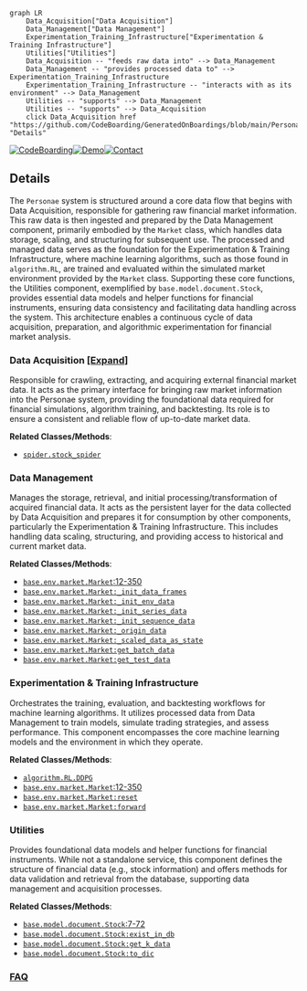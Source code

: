 ```mermaid
graph LR
    Data_Acquisition["Data Acquisition"]
    Data_Management["Data Management"]
    Experimentation_Training_Infrastructure["Experimentation & Training Infrastructure"]
    Utilities["Utilities"]
    Data_Acquisition -- "feeds raw data into" --> Data_Management
    Data_Management -- "provides processed data to" --> Experimentation_Training_Infrastructure
    Experimentation_Training_Infrastructure -- "interacts with as its environment" --> Data_Management
    Utilities -- "supports" --> Data_Management
    Utilities -- "supports" --> Data_Acquisition
    click Data_Acquisition href "https://github.com/CodeBoarding/GeneratedOnBoardings/blob/main/Personae/Data_Acquisition.md" "Details"
```

[![CodeBoarding](https://img.shields.io/badge/Generated%20by-CodeBoarding-9cf?style=flat-square)](https://github.com/CodeBoarding/GeneratedOnBoardings)[![Demo](https://img.shields.io/badge/Try%20our-Demo-blue?style=flat-square)](https://www.codeboarding.org/demo)[![Contact](https://img.shields.io/badge/Contact%20us%20-%20contact@codeboarding.org-lightgrey?style=flat-square)](mailto:contact@codeboarding.org)

## Details

The `Personae` system is structured around a core data flow that begins with Data Acquisition, responsible for gathering raw financial market information. This raw data is then ingested and prepared by the Data Management component, primarily embodied by the `Market` class, which handles data storage, scaling, and structuring for subsequent use. The processed and managed data serves as the foundation for the Experimentation & Training Infrastructure, where machine learning algorithms, such as those found in `algorithm.RL`, are trained and evaluated within the simulated market environment provided by the `Market` class. Supporting these core functions, the Utilities component, exemplified by `base.model.document.Stock`, provides essential data models and helper functions for financial instruments, ensuring data consistency and facilitating data handling across the system. This architecture enables a continuous cycle of data acquisition, preparation, and algorithmic experimentation for financial market analysis.

### Data Acquisition [[Expand]](./Data_Acquisition.md)
Responsible for crawling, extracting, and acquiring external financial market data. It acts as the primary interface for bringing raw market information into the Personae system, providing the foundational data required for financial simulations, algorithm training, and backtesting. Its role is to ensure a consistent and reliable flow of up-to-date market data.


**Related Classes/Methods**:

- <a href="https://github.com/Ceruleanacg/Personae/blob/master/spider/stock_spider.py" target="_blank" rel="noopener noreferrer">`spider.stock_spider`</a>


### Data Management
Manages the storage, retrieval, and initial processing/transformation of acquired financial data. It acts as the persistent layer for the data collected by Data Acquisition and prepares it for consumption by other components, particularly the Experimentation & Training Infrastructure. This includes handling data scaling, structuring, and providing access to historical and current market data.


**Related Classes/Methods**:

- <a href="https://github.com/Ceruleanacg/Personae/blob/master/base/env/market.py#L12-L350" target="_blank" rel="noopener noreferrer">`base.env.market.Market`:12-350</a>
- <a href="https://github.com/Ceruleanacg/Personae/blob/master/base/env/market.py" target="_blank" rel="noopener noreferrer">`base.env.market.Market:_init_data_frames`</a>
- <a href="https://github.com/Ceruleanacg/Personae/blob/master/base/env/market.py" target="_blank" rel="noopener noreferrer">`base.env.market.Market:_init_env_data`</a>
- <a href="https://github.com/Ceruleanacg/Personae/blob/master/base/env/market.py" target="_blank" rel="noopener noreferrer">`base.env.market.Market:_init_series_data`</a>
- <a href="https://github.com/Ceruleanacg/Personae/blob/master/base/env/market.py" target="_blank" rel="noopener noreferrer">`base.env.market.Market:_init_sequence_data`</a>
- <a href="https://github.com/Ceruleanacg/Personae/blob/master/base/env/market.py" target="_blank" rel="noopener noreferrer">`base.env.market.Market:_origin_data`</a>
- <a href="https://github.com/Ceruleanacg/Personae/blob/master/base/env/market.py" target="_blank" rel="noopener noreferrer">`base.env.market.Market:_scaled_data_as_state`</a>
- <a href="https://github.com/Ceruleanacg/Personae/blob/master/base/env/market.py" target="_blank" rel="noopener noreferrer">`base.env.market.Market:get_batch_data`</a>
- <a href="https://github.com/Ceruleanacg/Personae/blob/master/base/env/market.py" target="_blank" rel="noopener noreferrer">`base.env.market.Market:get_test_data`</a>


### Experimentation & Training Infrastructure
Orchestrates the training, evaluation, and backtesting workflows for machine learning algorithms. It utilizes processed data from Data Management to train models, simulate trading strategies, and assess performance. This component encompasses the core machine learning models and the environment in which they operate.


**Related Classes/Methods**:

- <a href="https://github.com/Ceruleanacg/Personae/blob/master/algorithm/RL/DDPG.py" target="_blank" rel="noopener noreferrer">`algorithm.RL.DDPG`</a>
- <a href="https://github.com/Ceruleanacg/Personae/blob/master/base/env/market.py#L12-L350" target="_blank" rel="noopener noreferrer">`base.env.market.Market`:12-350</a>
- <a href="https://github.com/Ceruleanacg/Personae/blob/master/base/env/market.py" target="_blank" rel="noopener noreferrer">`base.env.market.Market:reset`</a>
- <a href="https://github.com/Ceruleanacg/Personae/blob/master/base/env/market.py" target="_blank" rel="noopener noreferrer">`base.env.market.Market:forward`</a>


### Utilities
Provides foundational data models and helper functions for financial instruments. While not a standalone service, this component defines the structure of financial data (e.g., stock information) and offers methods for data validation and retrieval from the database, supporting data management and acquisition processes.


**Related Classes/Methods**:

- <a href="https://github.com/Ceruleanacg/Personae/blob/master/base/model/document.py#L7-L72" target="_blank" rel="noopener noreferrer">`base.model.document.Stock`:7-72</a>
- <a href="https://github.com/Ceruleanacg/Personae/blob/master/base/model/document.py" target="_blank" rel="noopener noreferrer">`base.model.document.Stock:exist_in_db`</a>
- <a href="https://github.com/Ceruleanacg/Personae/blob/master/base/model/document.py" target="_blank" rel="noopener noreferrer">`base.model.document.Stock:get_k_data`</a>
- <a href="https://github.com/Ceruleanacg/Personae/blob/master/base/model/document.py" target="_blank" rel="noopener noreferrer">`base.model.document.Stock:to_dic`</a>




### [FAQ](https://github.com/CodeBoarding/GeneratedOnBoardings/tree/main?tab=readme-ov-file#faq)